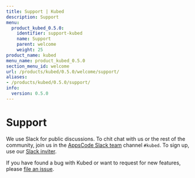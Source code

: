 ```yaml
---
title: Support | Kubed
description: Support
menu:
  product_kubed_0.5.0:
    identifier: support-kubed
    name: Support
    parent: welcome
    weight: 25
product_name: kubed
menu_name: product_kubed_0.5.0
section_menu_id: welcome
url: /products/kubed/0.5.0/welcome/support/
aliases:
- /products/kubed/0.5.0/support/
info:
  version: 0.5.0
---
```


# Support

We use Slack for public discussions. To chit chat with us or the rest of the community, join us in the [AppsCode Slack team](https://appscode.slack.com/messages/C6HSHCKBL/details/) channel `#kubed`. To sign up, use our [Slack inviter](https://slack.appscode.com/).

If you have found a bug with Kubed or want to request for new features, please [file an issue](https://github.com/appscode/kubed/issues/new).
